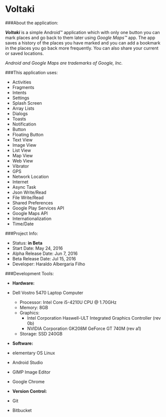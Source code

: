 # Voltaki

###About the application:

**_Voltaki_** is a simple Android™ application which with only one button you can mark places and go back to them later using *Google Maps™* app. 
The app saves a history of the places you have marked and you can add a bookmark in the places you go back more frequently. 
You can also share your current or saved locations.

*Android and Google Maps are trademarks of Google, Inc.*

###This application uses:

- Activities
- Fragments
- Intents
- Settings
- Splash Screen
- Array Lists
- Dialogs
- Toasts
- Notification
- Button
- Floating Button
- Text View
- Image View
- List View
- Map View
- Web View
- Vibrator
- GPS
- Network Location
- Internet
- Async Task
- Json Write/Read
- File Write/Read
- Shared Preferences
- Google Play Services API
- Google Maps API
- Internationalization
- Time/Date

###Project Info:

- Status: **in Beta**
- Start Date: May 24, 2016
- Alpha Release Date: Jun 7, 2016
- Beta Release Date: Jul 15, 2016
- Developer: Haraldo Albergaria Filho

###Development Tools:

- **Hardware:**

 - Dell Vostro 5470 Laptop Computer
    - Processor: Intel Core i5-4210U CPU @ 1.70GHz
    - Memory: 8GB
    - Graphics:
      - Intel Corporation Haswell-ULT Integrated Graphics Controller (rev 0b)
      - NVIDIA Corporation GK208M GeForce GT 740M (rev a1)
    - Storage: SSD 240GB
 
- **Software:**

 - elementary OS Linux
 - Android Studio
 - GIMP Image Editor
 - Google Chrome
 
- **Version Control:**

 - Git
 - Bitbucket

